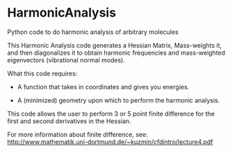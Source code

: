 # HarmonicAnalysis
Python code to do harmonic analysis of arbitrary molecules

This Harmonic Analysis code generates a Hessian Matrix, Mass-weights it, and then diagonalizes it to obtain 
harmonic frequencies and mass-weighted eigenvectors (vibrational normal modes).

What this code requires:

- A function that takes in coordinates and gives you energies.

- A (minimized) geometry upon which to perform the harmonic analysis.

This code allows the user to perform 3 or 5 point finite difference for the first and second derivatives in the Hessian.  

For more information about finite difference, see:
http://www.mathematik.uni-dortmund.de/~kuzmin/cfdintro/lecture4.pdf